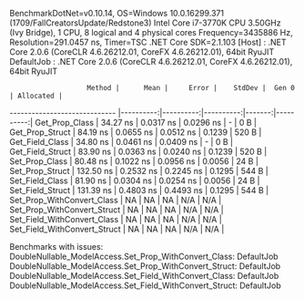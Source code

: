 
BenchmarkDotNet=v0.10.14, OS=Windows 10.0.16299.371 (1709/FallCreatorsUpdate/Redstone3)
Intel Core i7-3770K CPU 3.50GHz (Ivy Bridge), 1 CPU, 8 logical and 4 physical cores
Frequency=3435886 Hz, Resolution=291.0457 ns, Timer=TSC
.NET Core SDK=2.1.103
  [Host]     : .NET Core 2.0.6 (CoreCLR 4.6.26212.01, CoreFX 4.6.26212.01), 64bit RyuJIT
  DefaultJob : .NET Core 2.0.6 (CoreCLR 4.6.26212.01, CoreFX 4.6.26212.01), 64bit RyuJIT


                       Method |      Mean |     Error |    StdDev |  Gen 0 | Allocated |
----------------------------- |----------:|----------:|----------:|-------:|----------:|
               Get_Prop_Class |  34.27 ns | 0.0317 ns | 0.0296 ns |      - |       0 B |
              Get_Prop_Struct |  84.19 ns | 0.0655 ns | 0.0512 ns | 0.1239 |     520 B |
              Get_Field_Class |  34.80 ns | 0.0461 ns | 0.0409 ns |      - |       0 B |
             Get_Field_Struct |  83.90 ns | 0.0363 ns | 0.0240 ns | 0.1239 |     520 B |
               Set_Prop_Class |  80.48 ns | 0.1022 ns | 0.0956 ns | 0.0056 |      24 B |
              Set_Prop_Struct | 132.50 ns | 0.2532 ns | 0.2245 ns | 0.1295 |     544 B |
              Set_Field_Class |  81.90 ns | 0.0304 ns | 0.0254 ns | 0.0056 |      24 B |
             Set_Field_Struct | 131.39 ns | 0.4803 ns | 0.4493 ns | 0.1295 |     544 B |
   Set_Prop_WithConvert_Class |        NA |        NA |        NA |    N/A |       N/A |
  Set_Prop_WithConvert_Struct |        NA |        NA |        NA |    N/A |       N/A |
  Set_Field_WithConvert_Class |        NA |        NA |        NA |    N/A |       N/A |
 Set_Field_WithConvert_Struct |        NA |        NA |        NA |    N/A |       N/A |

Benchmarks with issues:
  DoubleNullable_ModelAccess.Set_Prop_WithConvert_Class: DefaultJob
  DoubleNullable_ModelAccess.Set_Prop_WithConvert_Struct: DefaultJob
  DoubleNullable_ModelAccess.Set_Field_WithConvert_Class: DefaultJob
  DoubleNullable_ModelAccess.Set_Field_WithConvert_Struct: DefaultJob
